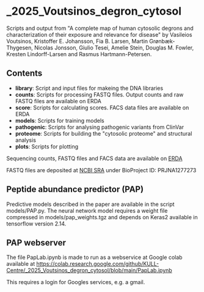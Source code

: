 # _2025_Voutsinos_degron_cytosol
Scripts and output from "A complete map of human cytosolic degrons and characterization of their exposure and relevance for disease"
by Vasileios Voutsinos, Kristoffer E. Johansson, Fia B. Larsen, Martin Grønbæk-Thygesen, Nicolas Jonsson, Giulio Tesei, Amelie Stein, Douglas M. Fowler, Kresten Lindorff-Larsen and Rasmus Hartmann-Petersen.

Contents
--------
- **library**: Script and input files for makeing the DNA libraries
- **counts**: Scripts for processing FASTQ files. Output counts and raw FASTQ files are available on ERDA
- **score**: Scripts for calculating scores. FACS data files are available on ERDA
- **models**: Scripts for training models
- **pathogenic**: Scripts for analysing pathogenic variants from ClinVar
- **proteome**: Scripts for building the "cytosolic proteome" and structural analysis 
- **plots**: Scripts for plotting 

Sequencing counts, FASTQ files and FACS data are available on [ERDA](https://sid.erda.dk/sharelink/FUolgBZn9W)

FASTQ files are deposited at [NCBI SRA](https://www.ncbi.nlm.nih.gov/sra) under BioProject ID: PRJNA1277273

Peptide abundance predictor (PAP)
---------------------------------

Predictive models described in the paper are available in the script models/PAP.py. The neural network model requires a weight file compressed in models/pap_weights.tgz and depends on Keras2 available in tensorflow version 2.14.

PAP webserver
-------------

The file PapLab.ipynb is made to run as a webservice at Google colab available at
https://colab.research.google.com/github/KULL-Centre/_2025_Voutsinos_degron_cytosol/blob/main/PapLab.ipynb

This requires a login for Googles services, e.g. a gmail.
